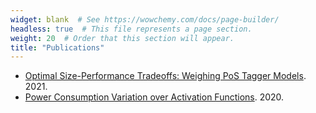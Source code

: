```yaml
---
widget: blank  # See https://wowchemy.com/docs/page-builder/
headless: true  # This file represents a page section.
weight: 20  # Order that this section will appear.
title: "Publications"
---
```


* [Optimal Size-Performance Tradeoffs: Weighing PoS Tagger Models](/publication/weighing-pos/). 2021.
* [Power Consumption Variation over Activation Functions](/publication/powerconsumptionvariationoveractivationfunctions/). 2020.